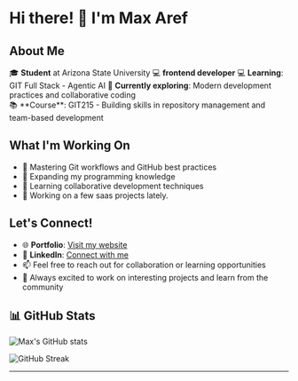 # Hi there! 👋 I'm Max Aref

## About Me

🎓 **Student** at Arizona State University 💻 **frontend developer** 💻
**Learning**: GIT Full Stack - Agentic AI
🌱 **Currently exploring**: Modern development practices and collaborative
coding  
📚 \*\*Course\*\*: GIT215 - Building skills in repository management and
team-based development

## What I'm Working On

- 🔧 Mastering Git workflows and GitHub best practices
- 📖 Expanding my programming knowledge
- 🤝 Learning collaborative development techniques
- 🔧 Working on a few saas projects lately.

## Let's Connect!

- 🌐 **Portfolio**: [Visit my website](https://maximilian-aref.dev/)
- 💼 **LinkedIn**: [Connect with me](https://www.linkedin.com/in/maxaref/)
- 📫 Feel free to reach out for collaboration or learning opportunities
- 🚀 Always excited to work on interesting projects and learn from the community

## 📊 GitHub Stats

![Max's GitHub stats](https://github-readme-stats.vercel.app/api?username=Max-Aref&show_icons=true&theme=radical)

![GitHub Streak](https://github-readme-streak-stats.herokuapp.com/?user=Max-Aref&theme=radical)

---
